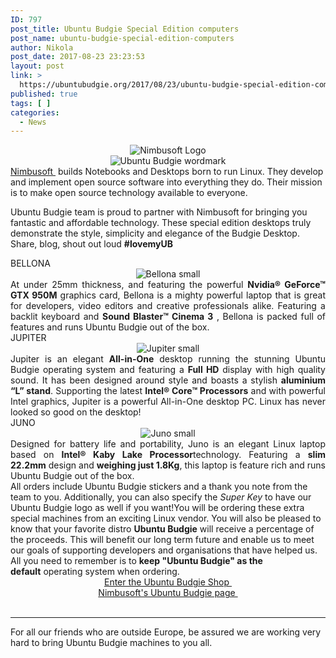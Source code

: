 ```yaml
---
ID: 797
post_title: Ubuntu Budgie Special Edition computers
post_name: ubuntu-budgie-special-edition-computers
author: Nikola
post_date: 2017-08-23 23:23:53
layout: post
link: >
  https://ubuntubudgie.org/2017/08/23/ubuntu-budgie-special-edition-computers/
published: true
tags: [ ]
categories:
  - News
---
```

<div align="center">
<div class="uk-overlay uk-overlay-hover uk-visible-hover">

<img src="https://ubuntubudgie.org/wp-content/uploads/2017/08/nimbusoft-small.jpg" alt="Nimbusoft Logo" />
<div class="uk-overlay-panel uk-overlay-background uk-overlay-fade"></div>
</div>
<div class="uk-overlay uk-overlay-hover uk-visible-hover">

<img src="https://ubuntubudgie.org/wp-content/uploads/2017/08/ubuntu-budgie-wordmark.jpg" alt="Ubuntu Budgie wordmark" />
<div class="uk-overlay-panel uk-overlay-background uk-overlay-fade"></div>
</div>
</div>
<a href="https://nimbusoft.com/">Nimbusoft </a> builds Notebooks and Desktops born to run Linux. They develop and implement open source software into everything they do. Their mission is to make open source technology available to everyone.

Ubuntu Budgie team is proud to partner with Nimbusoft for bringing you fantastic and affordable technology. These special edition desktops truly demonstrate the style, simplicity and elegance of the Budgie Desktop. Share, blog, shout out loud <strong>#lovemyUB</strong>
<div class="uk-grid">
<div class="uk-width-medium-1-3">
<div class="uk-panel uk-panel-box">
<div class="uk-panel-badge uk-badge uk-badge-danger ">BELLONA</div>
<div align="center">
<div class="uk-overlay uk-overlay-hover uk-visible-hover">

<img src="https://ubuntubudgie.org/wp-content/uploads/2017/08/bellona-small.jpg" alt="Bellona small" />
<div class="uk-overlay-panel uk-overlay-background uk-overlay-fade"></div>
</div>
</div>
<div align="justify">At under 25mm thickness, and featuring the powerful <strong>Nvidia® GeForce™ GTX 950M</strong> graphics card, Bellona is a mighty powerful laptop that is great for developers, video editors and creative professionals alike. Featuring a backlit keyboard and <strong>Sound Blaster™ Cinema 3</strong> , Bellona is packed full of features and runs Ubuntu Budgie out of the box.</div>
</div>
</div>
<div class="uk-width-medium-1-3">
<div class="uk-panel uk-panel-box">
<div class="uk-panel-badge uk-badge uk-badge-danger">JUPITER</div>
<div align="center">
<div class="uk-overlay uk-overlay-hover uk-visible-hover">

<img src="https://ubuntubudgie.org/wp-content/uploads/2017/08/jupiter-small.jpg" alt="Jupiter small" />
<div class="uk-overlay-panel uk-overlay-background uk-overlay-fade"></div>
</div>
</div>
<div align="justify">Jupiter is an elegant <strong>All-in-One</strong> desktop running the stunning Ubuntu Budgie operating system and featuring a <strong>Full HD</strong> display with high quality sound. It has been designed around style and boasts a stylish <strong>aluminium “L” stand</strong>. Supporting the latest <strong>Intel® Core™ Processors</strong> and with powerful Intel graphics, Jupiter is a powerful All-in-One desktop PC. Linux has never looked so good on the desktop!</div>
</div>
</div>
<div class="uk-width-medium-1-3">
<div class="uk-panel uk-panel-box">
<div class="uk-panel-badge uk-badge uk-badge-danger">JUNO</div>
<div align="center">
<div class="uk-overlay uk-overlay-hover uk-visible-hover">

<img src="https://ubuntubudgie.org/wp-content/uploads/2017/08/juno-small.jpg" alt="Juno small" />
<div class="uk-overlay-panel uk-overlay-background uk-overlay-fade"></div>
</div>
</div>
<div align="justify">Designed for battery life and portability, Juno is an elegant Linux laptop based on <strong>Intel® Kaby Lake Processor</strong>technology. Featuring a <strong>slim 22.2mm</strong> design and <strong>weighing just 1.8Kg</strong>, this laptop is feature rich and runs Ubuntu Budgie out of the box.</div>
</div>
</div>
</div>
All orders include Ubuntu Budgie stickers and a thank you note from the team to you. Additionally, you can also specify the <i>Super Key</i> to have our Ubuntu Budgie logo as well if you want!You will be ordering these extra special machines from an exciting Linux vendor. You will also be pleased to know that your favorite distro <strong>Ubuntu Budgie</strong> will receive a percentage of the proceeds. This will benefit our long term future and enable us to meet our goals of supporting developers and organisations that have helped us. All you need to remember is to <strong>keep "Ubuntu Budgie" as the default</strong> operating system when ordering.

<center><a href="https://ubuntubudgie.org/ubuntu-budgie-shop">Enter the Ubuntu Budgie Shop </a></center><center><a href="https://nimbusoft.com/ubuntu-budgie/">Nimbusoft's Ubuntu Budgie page </a></center>&nbsp;

<hr />

For all our friends who are outside Europe, be assured we are working very hard to bring Ubuntu Budgie machines to you all.